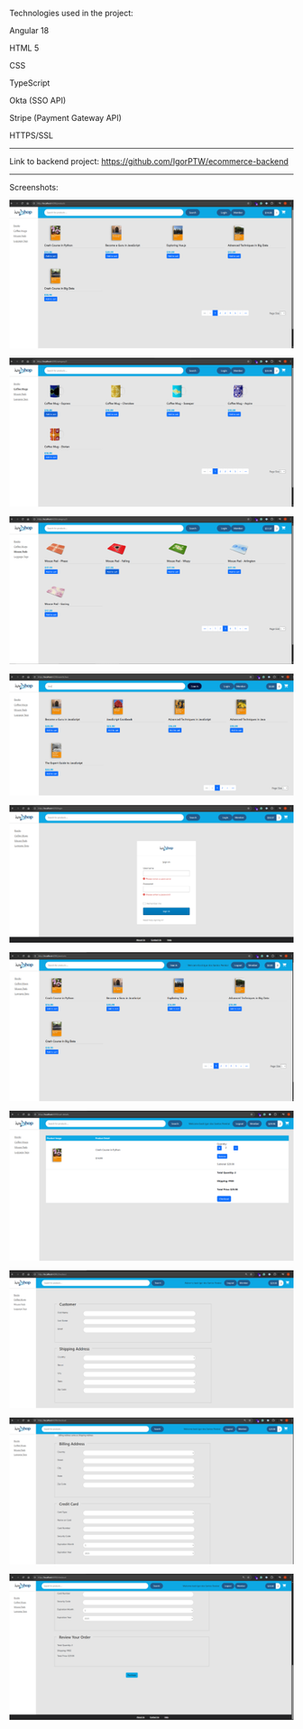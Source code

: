 Technologies used in the project:

Angular 18

HTML 5

CSS

TypeScript

Okta (SSO API)

Stripe (Payment Gateway API)

HTTPS/SSL

-------------------------------------------------------------------------

Link to backend project: https://github.com/IgorPTW/ecommerce-backend

-------------------------------------------------------------------------

Screenshots:

![Alt text](./Print-1.png "Screenshot 1")

![Alt text](./Print-2.png "Screenshot 2")

![Alt text](./Print-3.png "Screenshot 3")

![Alt text](./Print-4.png "Screenshot 4")

![Alt text](./Print-5.png "Screenshot 5")

![Alt text](./Print-6.png "Screenshot 6")

![Alt text](./Print-7.png "Screenshot 7")

![Alt text](./Print-8.png "Screenshot 8")

![Alt text](./Print-9.png "Screenshot 9")

![Alt text](./Print-10.png "Screenshot 10")
